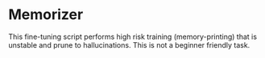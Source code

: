 # Memorizer

This fine-tuning script performs high risk training (memory-printing) that is unstable and prune to hallucinations. This is not a beginner friendly task.

